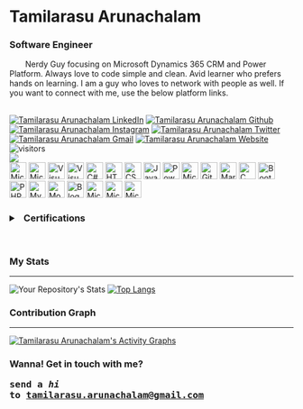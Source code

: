 # Tamilarasu Arunachalam
### **Software Engineer**
&emsp;&emsp;Nerdy Guy focusing on Microsoft Dynamics 365 CRM and Power Platform. Always love to code simple and clean. Avid learner who prefers hands on learning. I am a guy who loves to network with people as well. If you want to connect with me, use the below platform links.  
<br/>

[![Tamilarasu Arunachalam LinkedIn](https://img.shields.io/badge/linkedin-%230077B5.svg?&style=for-the-badge&logo=linkedin&logoColor=white)](https://www.linkedin.com/in/tamilarasu-arunachalam/?target=_blank)
[![Tamilarasu Arunachalam Github](https://img.shields.io/badge/GitHub-%2312100E.svg?&style=for-the-badge&logo=Github&logoColor=white)](https://www.github.com/tamilarasu-arunachalam/)
[![Tamilarasu Arunachalam Instagram](https://img.shields.io/badge/Instagram-%23E1306C.svg?&style=for-the-badge&logo=Instagram&logoColor=white)](https://www.instagram.com/tamil_arasu_a/)
[![Tamilarasu Arunachalam Twitter](https://img.shields.io/badge/twitter-%231DA1F2.svg?&style=for-the-badge&logo=twitter&logoColor=white)](https://twitter.com/tamilarasua21)
[![Tamilarasu Arunachalam Gmail](https://img.shields.io/badge/Gmail-%23C9C9C9.svg?&style=for-the-badge&logo=Gmail&logoColor=red)](mailto:tamilarasu.arunachalam@gmail.com)
[![Tamilarasu Arunachalam Website](https://img.shields.io/badge/Website-%23FCBA03.svg?&style=for-the-badge&logo=GoogleChrome&logoColor=black)](https://tamilarasu.me)
![visitors](https://visitor-badge.glitch.me/badge?page_id=tamilarasu-arunachalam.tamilarasu-arunachalam)<br/>
<img src="https://miro.medium.com/max/1360/0*gqO3slLmGb4mUeje.gif"><br/>
<img alt="Microsoft Dynamics-365" height="30" src="https://img.icons8.com/color/2x/dynamics-365.png">
<img alt="Microsoft Dynamics-365 CRM" height="30" src="https://img.icons8.com/ios-filled/2x/microsoft-dynamics-crm.png">
<img alt="Visual Studio" height="30" src="https://img.icons8.com/color/2x/visual-studio.png">
<img alt="Visual Studio Code" height="30" src="https://img.icons8.com/color/2x/visual-studio-code-2019.png">
<img alt="C#" height="30" src="https://img.icons8.com/color/2x/c-sharp-logo.png">
<img alt="HTML" height="30" src="https://img.icons8.com/color/2x/html-5.png">
<img alt="CSS" height="30" src="https://img.icons8.com/color/2x/css3.png">
<img alt="JavaScript" height="30" src="https://img.icons8.com/color/2x/javascript.png">
<img alt="Power Apps" height="30" src="https://img.icons8.com/fluency/344/microsoft-power-apps.png">
<img alt="Microsoft Power BI" height="30" src="https://img.icons8.com/color/2x/power-bi.png">
<img alt="Git Bash" height="30" src="https://img.icons8.com/color/2x/git.png">
<img alt="Markdown" height="30" src="https://img.icons8.com/ios-filled/2x/markdown.png">
<img alt="C" height="30" src="https://img.icons8.com/color/2x/c-programming.png">
<img alt="Bootstrap" height="30" src="https://img.icons8.com/color/2x/bootstrap.png">
<img alt="PHP" height="30" src="https://img.icons8.com/dusk/2x/php-logo.png">
<img alt="MySQL" height="30" src="https://img.icons8.com/fluency/2x/mysql-logo.png">
<img alt="MongoDB" height="30" src="https://img.icons8.com/color/2x/mongodb.png">
<img alt="Blogger" height="30" src="https://img.icons8.com/color/2x/blogger.png">
<img alt="Microsoft Word" height="30" src="https://img.icons8.com/color/2x/ms-word.png">
<img alt="Microsoft Excel" height="30" src="https://img.icons8.com/color/2x/microsoft-excel-2019.png">
<img alt="Microsoft PowerPoint" height="30" src="https://img.icons8.com/color/2x/ms-powerpoint.png">
<br/>
<h3><details>
  <summary><b>&nbsp;&nbsp;Certifications&nbsp;&nbsp;</b></summary>
  <br/>
  <img src="https://images.credly.com/images/2a6251f2-737b-4bf6-9190-d77570cc76fc/linkedin_thumb_CERT-Fundamentals-Power-Platform.png" height="100">
  <img src="https://images.credly.com/images/42992295-0ee2-4527-982d-e51efbec40fc/dynamics365-fundamentals-crm-600x600.png" height="100">
</details></h3>
<br/>

### **My Stats**
---
![Your Repository's Stats](https://github-readme-stats.vercel.app/api?username=tamilarasu-arunachalam&show_icons=true&hide_border=true&&count_private=true&include_all_commits=true)
[![Top Langs](https://github-readme-stats.vercel.app/api/top-langs/?username=tamilarasu-arunachalam&layout=compact)](https://github.com/tamilarasu-arunachalam/github-readme-stats)

### **Contribution Graph**
--- 
[![Tamilarasu Arunachalam's Activity Graphs](https://activity-graph.herokuapp.com/graph?username=tamilarasu-arunachalam&bg_color=1F222E&color=F8D866&line=F85D7F&point=FFFFFF&hide_border=false)](https://github.com/tamilarasu-arunachalam/github-readme-activity-graph)

### **Wanna! Get in touch with me?**<br/> <pre>**send a  _hi_  to** [**tamilarasu.arunachalam@gmail.com**](mailto:tamilarasu.arunachalam@gmail.com)</pre>
